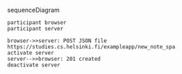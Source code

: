 sequenceDiagram

    participant browser
    participant server
    
    browser->>server: POST JSON file https://studies.cs.helsinki.fi/exampleapp/new_note_spa 
    activate server
    server-->>browser: 201 created
    deactivate server
    
